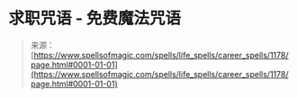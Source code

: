 <!--yml

category: 未分类

date: 2024-06-12 18:34:03

-->

# 求职咒语 - 免费魔法咒语

> 来源：[https://www.spellsofmagic.com/spells/life_spells/career_spells/1178/page.html#0001-01-01](https://www.spellsofmagic.com/spells/life_spells/career_spells/1178/page.html#0001-01-01)
